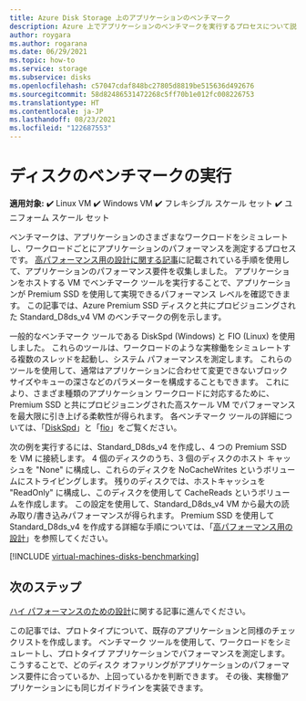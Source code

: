 ```yaml
---
title: Azure Disk Storage 上のアプリケーションのベンチマーク
description: Azure 上でアプリケーションのベンチマークを実行するプロセスについて説明します。
author: roygara
ms.author: rogarana
ms.date: 06/29/2021
ms.topic: how-to
ms.service: storage
ms.subservice: disks
ms.openlocfilehash: c57047cdaf848bc27805d8819be515636d492676
ms.sourcegitcommit: 58d82486531472268c5ff70b1e012fc008226753
ms.translationtype: HT
ms.contentlocale: ja-JP
ms.lasthandoff: 08/23/2021
ms.locfileid: "122687553"
---
```

# <a name="benchmark-a-disk"></a>ディスクのベンチマークの実行

**適用対象:** :heavy_check_mark: Linux VM :heavy_check_mark: Windows VM :heavy_check_mark: フレキシブル スケール セット :heavy_check_mark: ユニフォーム スケール セット

ベンチマークは、アプリケーションのさまざまなワークロードをシミュレートし、ワークロードごとにアプリケーションのパフォーマンスを測定するプロセスです。 [高パフォーマンス用の設計に関する記事](premium-storage-performance.md)に記載されている手順を使用して、アプリケーションのパフォーマンス要件を収集しました。 アプリケーションをホストする VM でベンチマーク ツールを実行することで、アプリケーションが Premium SSD を使用して実現できるパフォーマンス レベルを確認できます。 この記事では、Azure Premium SSD ディスクと共にプロビジョニングされた Standard_D8ds_v4 VM のベンチマークの例を示します。

一般的なベンチマーク ツールである DiskSpd (Windows) と FIO (Linux) を使用しました。 これらのツールは、ワークロードのような実稼働をシミュレートする複数のスレッドを起動し、システム パフォーマンスを測定します。 これらのツールを使用して、通常はアプリケーションに合わせて変更できないブロック サイズやキューの深さなどのパラメーターを構成することもできます。 これにより、さまざま種類のアプリケーション ワークロードに対応するために、Premium SSD と共にプロビジョニングされた高スケール VM でパフォーマンスを最大限に引き上げる柔軟性が得られます。 各ベンチマーク ツールの詳細については、「[DiskSpd](https://github.com/Microsoft/diskspd/wiki/)」と「[fio](http://freecode.com/projects/fio)」をご覧ください。

次の例を実行するには、Standard_D8ds_v4 を作成し、4 つの Premium SSD を VM に接続します。 4 個のディスクのうち、3 個のディスクのホスト キャッシュを "None" に構成し、これらのディスクを NoCacheWrites というボリュームにストライピングします。 残りのディスクでは、ホストキャッシュを "ReadOnly" に構成し、このディスクを使用して CacheReads というボリュームを作成します。 この設定を使用して、Standard_D8ds_v4 VM から最大の読み取り/書き込みパフォーマンスが得られます。 Premium SSD を使用して Standard_D8ds_v4 を作成する詳細な手順については、「[高パフォーマンス用の設計](premium-storage-performance.md)」を参照してください。

[!INCLUDE [virtual-machines-disks-benchmarking](../../includes/virtual-machines-managed-disks-benchmarking.md)]

## <a name="next-steps"></a>次のステップ

[ハイ パフォーマンスのための設計](premium-storage-performance.md)に関する記事に進んでください。

この記事では、プロトタイプについて、既存のアプリケーションと同様のチェックリストを作成します。 ベンチマーク ツールを使用して、ワークロードをシミュレートし、プロトタイプ アプリケーションでパフォーマンスを測定します。 こうすることで、どのディスク オファリングがアプリケーションのパフォーマンス要件に合っているか、上回っているかを判断できます。 その後、実稼働アプリケーションにも同じガイドラインを実装できます。
